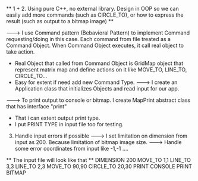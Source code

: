 ** 1 + 2. Using pure C++, no external library. 
Design in OOP so we can easily add more commands (such as CIRCLE_TO), 
or how to express the result (such as output to a bitmap image) **

---> I use Command pattern (Bebavioral Pattern) to implement Command requesting/doing in this case.
Each command from file treated as a Command Object.
When Command Object executes, it call real object to take action.
   + Real Object that called from Command Object is GridMap object that represent matrix map and define actions on it like
     MOVE_TO, LINE_TO, CIRCLE_TO...
   + Easy for extent if need add new Command Type.
---> I create an Application class that initializes Objects and read input for our app.

---> To print output to console or bitmap. I create MapPrint abstract class that has interface "print"
   + That i can extent output print type.
   + I put PRINT TYPE in input file too for testing.

3. Handle input errors if possible
---> I set limitation on dimension from input as 200. Because limitation of bitmap image size.
---> Handle some error coordinates from input like -1,-1 ....

** The input file will look like that **
DIMENSION 200
MOVE_TO 1,1
LINE_TO 3,3
LINE_TO 2,3
MOVE_TO 90,90
CIRCLE_TO 20,30
PRINT CONSOLE
PRINT BITMAP
